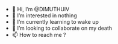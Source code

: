 - 👋 Hi, I’m @DIMUTHUiV
- 👀 I’m interested in nothing
- 🌱 I’m currently learning to wake up
- 💞️ I’m looking to collaborate on my death
- 📫 How to reach me ?

<!---
DIMUTHUiV/DIMUTHUiV is a ✨ special ✨ repository because its `README.md` (this file) appears on your GitHub profile.
You can click the Preview link to take a look at your changes.
--->
